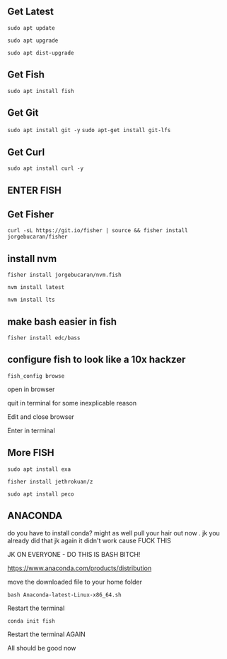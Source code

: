 ## Get Latest 

`sudo apt update` 

`sudo apt upgrade`

`sudo apt dist-upgrade`

## Get Fish
`sudo apt install fish`

## Get Git 

`sudo apt install git -y`
`sudo apt-get install git-lfs`

## Get Curl 

`sudo apt install curl -y` 

## ENTER FISH 

## Get Fisher 

`curl -sL https://git.io/fisher | source && fisher install jorgebucaran/fisher`

## install nvm 

`fisher install jorgebucaran/nvm.fish`

`nvm install latest`

`nvm install lts`

## make bash easier in fish 

`fisher install edc/bass`

## configure fish to look like a 10x hackzer 

`fish_config browse`

open in browser

quit in terminal for some inexplicable reason


Edit and close browser 

Enter in terminal 

## More FISH 

`sudo apt install exa`

`fisher install jethrokuan/z`

`sudo apt install peco`


## ANACONDA 

do you have to install conda? might as well pull your hair out now . jk you already did that jk again it didn't work cause FUCK THIS 

JK ON EVERYONE - DO THIS IS BASH BITCH! 

https://www.anaconda.com/products/distribution

move the downloaded file to your home folder 

`bash Anaconda-latest-Linux-x86_64.sh`

Restart the terminal 

`conda init fish`

Restart the terminal AGAIN
 
 All should be good now 
 
 







 
